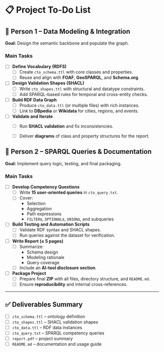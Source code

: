 # 📋 Project To-Do List

## 👤 Person 1 – Data Modeling & Integration

**Goal:** Design the semantic backbone and populate the graph.

### Main Tasks

- [ ] **Define Vocabulary (RDFS)**
  - [ ] Create `cto_schema.ttl` with core classes and properties.  
  - [ ] Reuse and align with **FOAF**, **GeoSPARQL**, and **Schema.org**.

- [ ] **Design Validation Shapes (SHACL)**
  - [ ] Write `cto_shapes.ttl` with structural and datatype constraints.  
  - [ ] Add SPARQL-based rules for temporal and cross-entity checks.

- [ ] **Build RDF Data Graph**
  - [ ] Produce `cto_data.ttl` (or multiple files) with rich instances.  
  - [ ] Link to **DBpedia** or **Wikidata** for cities, regions, and events.

- [ ] **Validate and Iterate**
  - [ ] Run **SHACL validation** and fix inconsistencies.  
  - [ ] Deliver **diagrams** of class and property structures for the report.
  

## 👤 Person 2 – SPARQL Queries & Documentation

**Goal:** Implement query logic, testing, and final packaging.

### Main Tasks

- [ ] **Develop Competency Questions**
  - [ ] Write **15 user-oriented queries** in `cto_query.txt`.  
  - [ ] Cover:
    - Selection  
    - Aggregation  
    - Path expressions  
    - `FILTER`s, `OPTIONAL`s, `UNION`s, and subqueries

- [ ] **Build Testing and Automation Scripts**
  - [ ] Validate RDF syntax and SHACL shapes.  
  - [ ] Run queries against the dataset for verification.

- [ ] **Write Report (≤ 5 pages)**
  - [ ] Summarize:
    - Schema design  
    - Modeling rationale  
    - Query coverage  
  - [ ] Include an **AI-tool disclosure section**.

- [ ] **Package Project**
  - [ ] Prepare final **ZIP** with all files, directory structure, and `README.md`.  
  - [ ] Ensure **reproducibility** and internal cross-references.

---

## ✅ Deliverables Summary

- [ ] `cto_schema.ttl` – ontology definition  
- [ ] `cto_shapes.ttl` – SHACL validation shapes  
- [ ] `cto_data.ttl` – RDF data instances  
- [ ] `cto_query.txt` – SPARQL competency queries  
- [ ] `report.pdf` – project summary  
- [ ] `README.md` – documentation and usage guide

